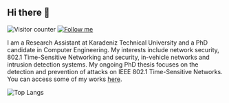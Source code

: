 ## Hi there 👋

<!--
**mustafatopsakal/mustafatopsakal** is a ✨ _special_ ✨ repository because its `README.md` (this file) appears on your GitHub profile.

Here are some ideas to get you started:

- 🔭 I’m currently working on ...
- 🌱 I’m currently learning ...
- 👯 I’m looking to collaborate on ...
- 🤔 I’m looking for help with ...
- 💬 Ask me about ...
- 📫 How to reach me: ...
- 😄 Pronouns: ...
- ⚡ Fun fact: ...
-->
![Visitor counter](https://komarev.com/ghpvc/?username=mustafatopsakal&color=blue)
[![Follow me](https://img.shields.io/github/followers/mustafatopsakal?label=Follow&style=social)](https://github.com/mustafatopsakal)

I am a Research Assistant at Karadeniz Technical University and a PhD candidate in Computer Engineering. My interests include network security, 802.1 Time-Sensitive Networking and security, in-vehicle networks and intrusion detection systems. My ongoing PhD thesis focuses on the detection and prevention of attacks on IEEE 802.1 Time-Sensitive Networks. You can access some of my works [here](https://www.researchgate.net/profile/Mustafa-Topsakal).
  
![Top Langs](https://github-readme-stats.vercel.app/api/top-langs/?username=mustafatopsakal&layout=compact)

